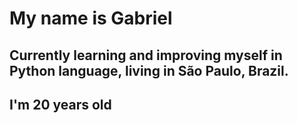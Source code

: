 # My name is Gabriel

## Currently learning and improving myself in Python language, living in São Paulo, Brazil.
## I'm 20 years old

